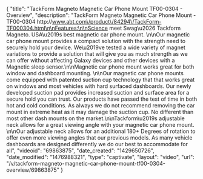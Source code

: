 {
    "title": "TackForm Magneto Magnetic Car Phone Mount TF00-0304 - Overview",
    "description": "TackForm Magneto Magnetic Car Phone Mount  - TF00-0304 http:\/\/www.abt.com\/product\/84294\/TackForm-TF000304.html\n\nFeatures:\n\nScience meet Swag\u2026 Tackform Magneto. USA\u2019s best magnetic car phone mount. \n\nOur magnetic car phone mount provides a compact solution with the strength need to securely hold your device. We\u2019ve tested a wide variety of magnet variations to provide a solution that will give you as much strength as we can offer without affecting Galaxy devices and other devices with a Magnetic sleep sensor.\n\nMagnetic car phone mount works great for both window and dashboard mounting. \n\nOur magnetic car phone mounts come equipped with patented suction cup technology that that works great on windows and most vehicles with hard surfaced dashboards. Our newly developed suction pad provides increased suction and surface area for a secure hold you can trust. Our products have passed the test of time in both hot and cold conditions. As always we do not recommend removing the car mount in extreme heat as it may damage the suction cup. No different than most other dash mounts on the market.\n\nTackform\u2019s adjustable neck allows for a great viewing angle with your magnetic car phone mount. \n\nOur adjustable neck allows for an additional 180+ Degrees of rotation to offer even more viewing angles that our previous models. As many vehicle dashboards are designed differently we do our best to accommodate for all",
    "videoid": "69863875",
    "date_created": "1429650726",
    "date_modified": "1476988321",
    "type": "captivate",
    "layout": "video",
    "url": "\/v\/tackform-magneto-magnetic-car-phone-mount-tf00-0304-overview\/69863875"
}